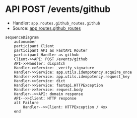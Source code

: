 # API POST /events/github

- Handler: `app.routes.github_routes.github`
- Source: [app.routes.github_routes](../Src/backend/app/routes/github_routes.py#L30)

```mermaid
sequenceDiagram
    autonumber
    participant Client
    participant API as FastAPI Router
    participant Handler as github
    Client->>API: POST /events/github
    API->>Handler: dispatch
    Handler->>Service: _verify_signature
    Handler->>Service: app.utils.idempotency.acquire_once
    Handler->>Service: app.utils.idempotency.request_key
    Handler->>Service: dict
    Handler->>Service: fastapi.HTTPException
    Handler->>Service: request.body
    Handler-->>API: domain response
    API-->>Client: HTTP response
    alt Failure
        Handler-->>Client: HTTPException / 4xx
    end
```